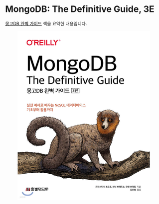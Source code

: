 # MongoDB: The Definitive Guide, 3E

[몽고DB 완벽 가이드](https://www.yes24.com/Product/Goods/97980005) 책을 요약한 내용입니다.

<figure><img src="../../.gitbook/assets/mongo-db-guide.jpeg" alt=""><figcaption></figcaption></figure>